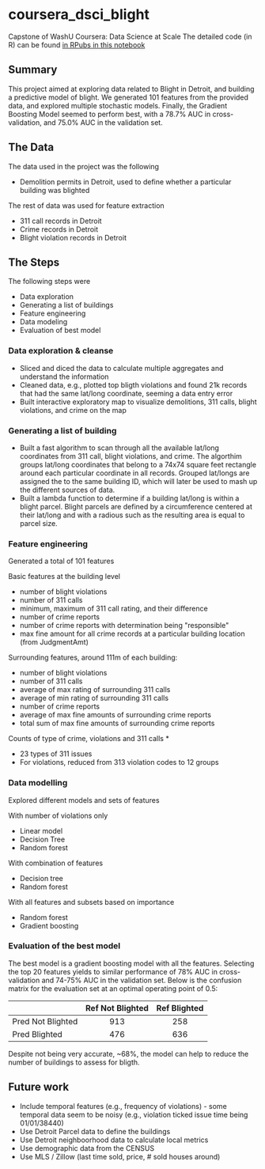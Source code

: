 # coursera_dsci_blight
Capstone of WashU Coursera: Data Science at Scale
The detailed code (in R) can be found [in RPubs in this notebook](http://rpubs.com/aabellav/254303)

## Summary
This project aimed at exploring data related to Blight in Detroit, and building a predictive model of blight. We generated 101 features from the provided data, and explored multiple stochastic models. Finally, the Gradient Boosting Model seemed to perform best, with a 78.7% AUC in cross-validation, and 75.0% AUC in the validation set.

## The Data
The data used in the project was the following
* Demolition permits in Detroit, used to define whether a particular building was blighted

The rest of data was used for feature extraction
* 311 call records in Detroit
* Crime records in Detroit
* Blight violation records in Detroit

## The Steps
The following steps were 
* Data exploration
* Generating a list of buildings
* Feature engineering
* Data modeling
* Evaluation of best model

### Data exploration & cleanse
* Sliced and diced the data to calculate multiple aggregates and understand the information
* Cleaned data, e.g., plotted top bligth violations and found 21k records that had the same lat/long coordinate, seeming a data entry error
* Built interactive exploratory map to visualize demolitions, 311 calls, blight violations, and crime on the map

### Generating a list of building
* Built a fast algorithm to scan through all the available lat/long coordinates from 311 call, blight violations, and crime. The algorthim groups lat/long coordinates that belong to a 74x74 square feet rectangle around each particular coordinate in all records. Grouped lat/longs are assigned the to the same building ID, which will later be used to mash up the different sources of data. 
* Built a lambda function to determine if a building lat/long is within a blight parcel. Blight parcels are defined by a circumference centered at their lat/long and with a radious such as the resulting area is equal to parcel size.

### Feature engineering
Generated a total of 101 features

Basic features at the building level
* number of blight violations
* number of 311 calls
* minimum, maximum of 311 call rating, and their difference
* number of crime reports
* number of crime reports with determination being "responsible"
* max fine amount for all crime records at a particular building location (from JudgmentAmt)


Surrounding features, around 111m of each building:
* number of blight violations
* number of 311 calls
* average of max rating of surrounding 311 calls
* average of min rating of surrounding 311 calls
* number of crime reports
* average of max fine amounts of surrounding crime reports
* total sum of max fine amounts of surrounding crime reports

Counts of type of crime, violations and 311 calls
* 
* 23 types of 311 issues
* For violations, reduced from 313 violation codes to 12 groups


### Data modelling
Explored different models and sets of features

With number of violations only
* Linear model
* Decision Tree
* Random forest

With combination of features
* Decision tree
* Random forest

With all features and subsets based on importance
* Random forest
* Gradient boosting

### Evaluation of the best model
The best model is a gradient boosting model with all the features. Selecting the top 20 features yields to similar performance of 78% AUC in cross-validation and 74-75% AUC in the validation set. Below is the confusion matrix for the evaluation set at an optimal operating point of 0.5:

||Ref Not Blighted|Ref Blighted|
|-|:-:|:-:|
|Pred Not Blighted|913|258|
|Pred Blighted|476|636|

Despite not being very accurate, ~68%, the model can help to reduce the number of buildings to assess for bligth. 

## Future work
* Include temporal features (e.g., frequency of violations) - some temporal data seem to be noisy (e.g., violation ticked issue time being 01/01/38440) 
* Use Detroit Parcel data to define the buildings
* Use Detroit neighboorhood data to calculate local metrics
* Use demographic data from the CENSUS
* Use MLS / Zillow (last time sold, price, # sold houses around)

